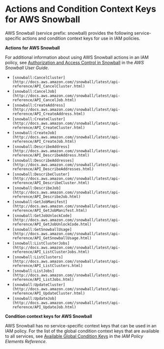 # Actions and Condition Context Keys for AWS Snowball<a name="list_snowball"></a>

AWS Snowball \(service prefix: snowball\) provides the following service\-specific actions and condition context keys for use in IAM policies\.

**Actions for AWS Snowball**

For additional information about using AWS Snowball actions in an IAM policy, see [Authorization and Access Control in Snowball](http://docs.aws.amazon.com/snowball/latest/ug/auth-access-control.html) in the *AWS Snowball User Guide*\.
+ `[snowball:CancelCluster](http://docs.aws.amazon.com//snowball/latest/api-reference/API_CancelCluster.html)`
+ `[snowball:CancelJob](http://docs.aws.amazon.com//snowball/latest/api-reference/API_CancelJob.html)`
+ `[snowball:CreateAddress](http://docs.aws.amazon.com//snowball/latest/api-reference/API_CreateAddress.html)`
+ `[snowball:CreateCluster](http://docs.aws.amazon.com//snowball/latest/api-reference/API_CreateCluster.html)`
+ `[snowball:CreateJob](http://docs.aws.amazon.com//snowball/latest/api-reference/API_CreateJob.html)`
+ `[snowball:DescribeAddress](http://docs.aws.amazon.com//snowball/latest/api-reference/API_DescribeAddress.html)`
+ `[snowball:DescribeAddresses](http://docs.aws.amazon.com//snowball/latest/api-reference/API_DescribeAddresses.html)`
+ `[snowball:DescribeCluster](http://docs.aws.amazon.com//snowball/latest/api-reference/API_DescribeCluster.html)`
+ `[snowball:DescribeJob](http://docs.aws.amazon.com//snowball/latest/api-reference/API_DescribeJob.html)`
+ `[snowball:GetJobManifest](http://docs.aws.amazon.com//snowball/latest/api-reference/API_GetJobManifest.html)`
+ `[snowball:GetJobUnlockCode](http://docs.aws.amazon.com//snowball/latest/api-reference/API_GetJobUnlockCode.html)`
+ `[snowball:GetSnowballUsage](http://docs.aws.amazon.com//snowball/latest/api-reference/API_GetSnowballUsage.html)`
+ `[snowball:ListClusterJobs](http://docs.aws.amazon.com//snowball/latest/api-reference/API_ListClusterJobs.html)`
+ `[snowball:ListClusters](http://docs.aws.amazon.com//snowball/latest/api-reference/API_ListClusters.html)`
+ `[snowball:ListJobs](http://docs.aws.amazon.com//snowball/latest/api-reference/API_ListJobs.html)`
+ `[snowball:UpdateCluster](http://docs.aws.amazon.com//snowball/latest/api-reference/API_UpdateCluster.html)`
+ `[snowball:UpdateJob](http://docs.aws.amazon.com//snowball/latest/api-reference/API_UpdateJob.html)`

**Condition context keys for AWS Snowball**

AWS Snowball has no service\-specific context keys that can be used in an IAM policy\. For the list of the global condition context keys that are available to all services, see [Available Global Condition Keys](reference_policies_condition-keys.md#AvailableKeys) in the *IAM Policy Elements Reference*\.